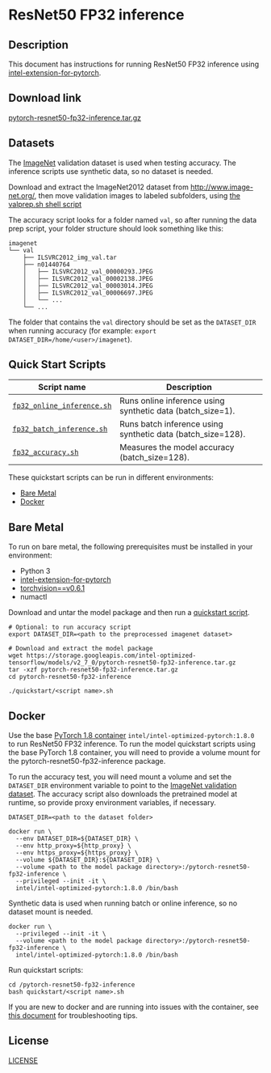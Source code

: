 <!--- 0. Title -->
# ResNet50 FP32 inference

<!-- 10. Description -->
## Description

This document has instructions for running ResNet50 FP32 inference using
[intel-extension-for-pytorch](https://github.com/intel/intel-extension-for-pytorch).

<!--- 20. Download link -->
## Download link

[pytorch-resnet50-fp32-inference.tar.gz](https://storage.googleapis.com/intel-optimized-tensorflow/models/v2_7_0/pytorch-resnet50-fp32-inference.tar.gz)

<!--- 30. Datasets -->
## Datasets

The [ImageNet](http://www.image-net.org/) validation dataset is used when
testing accuracy. The inference scripts use synthetic data, so no dataset
is needed.

Download and extract the ImageNet2012 dataset from http://www.image-net.org/,
then move validation images to labeled subfolders, using
[the valprep.sh shell script](https://raw.githubusercontent.com/soumith/imagenetloader.torch/master/valprep.sh)

The accuracy script looks for a folder named `val`, so after running the
data prep script, your folder structure should look something like this:

```
imagenet
└── val
    ├── ILSVRC2012_img_val.tar
    ├── n01440764
    │   ├── ILSVRC2012_val_00000293.JPEG
    │   ├── ILSVRC2012_val_00002138.JPEG
    │   ├── ILSVRC2012_val_00003014.JPEG
    │   ├── ILSVRC2012_val_00006697.JPEG
    │   └── ...
    └── ...
```
The folder that contains the `val` directory should be set as the
`DATASET_DIR` when running accuracy
(for example: `export DATASET_DIR=/home/<user>/imagenet`).

<!--- 40. Quick Start Scripts -->
## Quick Start Scripts

| Script name | Description |
|-------------|-------------|
| [`fp32_online_inference.sh`](fp32_online_inference.sh) | Runs online inference using synthetic data (batch_size=1). |
| [`fp32_batch_inference.sh`](fp32_batch_inference.sh) | Runs batch inference using synthetic data (batch_size=128). |
| [`fp32_accuracy.sh`](fp32_accuracy.sh) | Measures the model accuracy (batch_size=128). |

These quickstart scripts can be run in different environments:
* [Bare Metal](#bare-metal)
* [Docker](#docker)

<!--- 50. Bare Metal -->
## Bare Metal

To run on bare metal, the following prerequisites must be installed in your environment:
* Python 3
* [intel-extension-for-pytorch](https://github.com/intel/intel-extension-for-pytorch)
* [torchvision==v0.6.1](https://github.com/pytorch/vision/tree/v0.6.1)
* numactl

Download and untar the model package and then run a [quickstart script](#quick-start-scripts).

```
# Optional: to run accuracy script
export DATASET_DIR=<path to the preprocessed imagenet dataset>

# Download and extract the model package
wget https://storage.googleapis.com/intel-optimized-tensorflow/models/v2_7_0/pytorch-resnet50-fp32-inference.tar.gz
tar -xzf pytorch-resnet50-fp32-inference.tar.gz
cd pytorch-resnet50-fp32-inference

./quickstart/<script name>.sh
```

<!--- 60. Docker -->
## Docker

Use the base [PyTorch 1.8 container](https://hub.docker.com/layers/intel/intel-optimized-pytorch/1.8.0/images/sha256-5ca5d619b33bc6abc42cef654e9ee119ed0959c65f37de22a0bd8764c71412dd?context=explore)
`intel/intel-optimized-pytorch:1.8.0` to run ResNet50 FP32 inference.
To run the model quickstart scripts using the base PyTorch 1.8 container,
you will need to provide a volume mount for the pytorch-resnet50-fp32-inference package.

To run the accuracy test, you will need
mount a volume and set the `DATASET_DIR` environment variable to point
to the [ImageNet validation dataset](#dataset). The accuracy
script also downloads the pretrained model at runtime, so provide proxy
environment variables, if necessary.

```
DATASET_DIR=<path to the dataset folder>

docker run \
  --env DATASET_DIR=${DATASET_DIR} \
  --env http_proxy=${http_proxy} \
  --env https_proxy=${https_proxy} \
  --volume ${DATASET_DIR}:${DATASET_DIR} \
  --volume <path to the model package directory>:/pytorch-resnet50-fp32-inference \
  --privileged --init -it \
  intel/intel-optimized-pytorch:1.8.0 /bin/bash
```

Synthetic data is used when running batch or online inference, so no
dataset mount is needed.

```
docker run \
  --privileged --init -it \
  --volume <path to the model package directory>:/pytorch-resnet50-fp32-inference \
  intel/intel-optimized-pytorch:1.8.0 /bin/bash
```

Run quickstart scripts:
```
cd /pytorch-resnet50-fp32-inference
bash quickstart/<script name>.sh
```

If you are new to docker and are running into issues with the container,
see [this document](https://github.com/IntelAI/models/tree/master/docs/general/docker.md)
for troubleshooting tips.

<!--- 80. License -->
## License

[LICENSE](/LICENSE)
